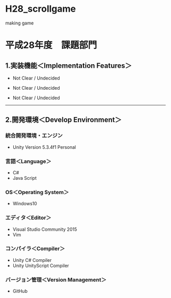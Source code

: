 # H28_scrollgame
making game
# 平成28年度　課題部門

## 1.実装機能＜Implementation Features＞
+ Not Clear / Undecided

+ Not Clear / Undecided

+ Not Clear / Undecided

***

## 2.開発環境＜Develop Environment＞
### 統合開発環境・エンジン
+ Unity Version 5.3.4f1 Personal

### 言語＜Language＞
+ C#
+ Java Script

### OS＜Operating System＞
+ Windows10

### エディタ＜Editor＞
+ Visual Studio Community 2015
+ Vim

### コンパイラ＜Compiler＞
+ Unity C# Compiler
+ Unity UnityScript Compiler

### バージョン管理＜Version Management＞
+ GitHub
